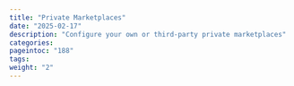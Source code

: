 ```yaml
---
title: "Private Marketplaces"
date: "2025-02-17"
description: "Configure your own or third-party private marketplaces"
categories:
pageintoc: "188"
tags:
weight: "2"
---
```


<a id="private-marketplaces"></a>

<!--# Private Marketplaces -->


















